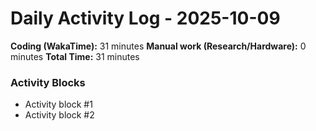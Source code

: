 # Daily Activity Log - 2025-10-09

**Coding (WakaTime):** 31 minutes
**Manual work (Research/Hardware):** 0 minutes
**Total Time:** 31 minutes

### Activity Blocks
- Activity block #1
- Activity block #2
